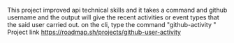This project improved api technical skills and it takes a command and github username and the output will give the recent activities or event types that the said user carried out. 
on the cli, type the command "github-activity <username>" Project link https://roadmap.sh/projects/github-user-activity
